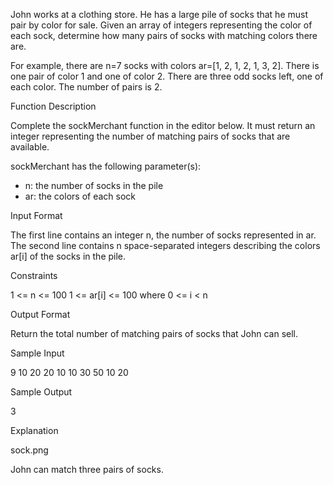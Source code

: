 John works at a clothing store. He has a large pile of socks that he must pair by color for sale. Given an array of integers representing the color of each sock, determine how many pairs of socks with matching colors there are.

For example, there are n=7 socks with colors ar=[1, 2, 1, 2, 1, 3, 2]. There is one pair of color 1 and one of color 2. There are three odd socks left, one of each color. The number of pairs is 2.

Function Description

Complete the sockMerchant function in the editor below. It must return an integer representing the number of matching pairs of socks that are available.

sockMerchant has the following parameter(s):

- n: the number of socks in the pile
- ar: the colors of each sock

Input Format

The first line contains an integer n, the number of socks represented in ar.
The second line contains n space-separated integers describing the colors ar[i] of the socks in the pile.

Constraints

1 <= n <= 100
1 <= ar[i] <= 100 where 0 <= i < n

Output Format

Return the total number of matching pairs of socks that John can sell.

Sample Input

9
10 20 20 10 10 30 50 10 20

Sample Output

3

Explanation

sock.png

John can match three pairs of socks.
